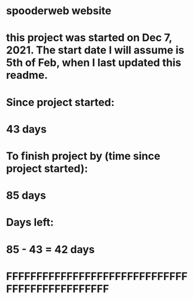# spooderweb website
# this project was started on Dec 7, 2021. The start date I will assume is 5th of Feb, when I last updated this readme.
#
# Since project started:
# 43 days
#
# To finish project by (time since project started):
# 85 days
#
# Days left:
# 85 - 43 = 42 days
# FFFFFFFFFFFFFFFFFFFFFFFFFFFFFFFFFFFFFFFFFFFFFFF
